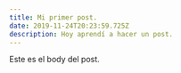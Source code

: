 ```yaml
---
title: Mi primer post.
date: 2019-11-24T20:23:59.725Z
description: Hoy aprendí a hacer un post.
---
```

Este es el body del post.
